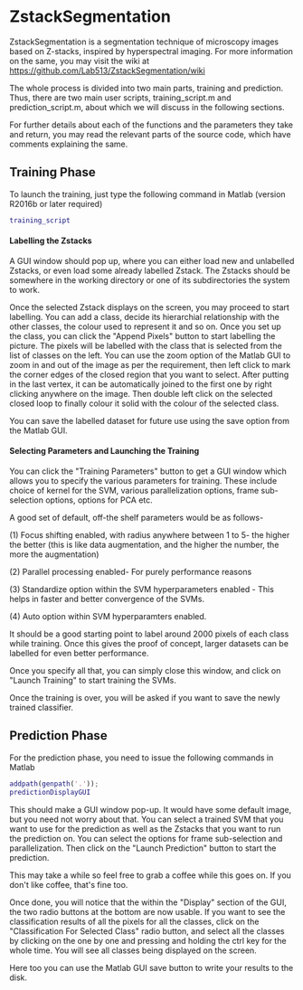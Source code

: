 # ZstackSegmentation
ZstackSegmentation is a segmentation technique of microscopy images based on Z-stacks, inspired by hyperspectral imaging.
For more information on the same, you may visit the wiki at <https://github.com/Lab513/ZstackSegmentation/wiki>

The whole process is divided into two main parts, training and prediction. Thus, there are two main user scripts, training_script.m and prediction_script.m, about which we will discuss in the following sections.

For further details about each of the functions and the parameters they take and return, you may read the relevant parts of the source code, which have comments explaining the same.

## Training Phase
To launch the training, just type the following command in Matlab (version R2016b or later required)

`````matlab
training_script
`````

#### Labelling the Zstacks
A GUI window should pop up, where you can either load new and unlabelled Zstacks, or even load some already labelled Zstack. The Zstacks should be somewhere in the working directory or one of its subdirectories the system to work.

Once the selected Zstack displays on the screen, you may proceed to start labelling. You can add a class, decide its hierarchial relationship with the other classes, the colour used to represent it and so on. Once you set up the class, you can click the "Append Pixels" button to start labelling the picture. The pixels will be labelled with the class that is selected from the list of classes on the left. You can use the zoom option of the Matlab GUI to zoom in and out of the image as per the requirement, then left click to mark the corner edges of the closed region that you want to select. After putting in the last vertex, it can be automatically joined to the first one by right clicking anywhere on the image. Then double left click on the selected closed loop to finally colour it solid with the colour of the selected class.

You can save the labelled dataset for future use using the save option from the Matlab GUI.

#### Selecting Parameters and Launching the Training
You can click the "Training Parameters" button to get a GUI window which allows you to specify the various parameters for training. These include choice of kernel for the SVM, various parallelization options, frame sub-selection options, options for PCA etc.

A good set of default, off-the shelf parameters would be as follows-

(1) Focus shifting enabled, with radius anywhere between 1 to 5- the higher the better (this is like data augmentation, and the higher the number, the more the augmentation)

(2) Parallel processing enabled- For purely performance reasons

(3) Standardize option within the SVM hyperparameters enabled - This helps in faster and better convergence of the SVMs.

(4) Auto option within SVM hyperparamters enabled.

It should be a good starting point to label around 2000 pixels of each class while training. Once this gives the proof of concept, larger datasets can be labelled for even better performance.

Once you specify all that, you can simply close this window, and click on "Launch Training" to start training the SVMs.

Once the training is over, you will be asked if you want to save the newly trained classifier.

## Prediction Phase
For the prediction phase, you need to issue the following commands in Matlab

`````matlab
addpath(genpath('.'));
predictionDisplayGUI
`````

This should make a GUI window pop-up. It would have some default image, but you need not worry about that. You can select a trained SVM that you want to use for the prediction as well as the Zstacks that you want to run the prediction on. You can select the options for frame sub-selection and parallelization. Then click on the "Launch Prediction" button to start the prediction. 

This may take a while so feel free to grab a coffee while this goes on. If you don't like coffee, that's fine too. 

Once done, you will notice that the within the "Display" section of the GUI, the two radio buttons at the bottom are now usable. If you want to see the classification results of all the pixels for all the classes, click on the "Classification For Selected Class" radio button, and select all the classes by clicking on the one by one and pressing and holding the ctrl key for the whole time. You will see all classes being displayed on the screen.

Here too you can use the Matlab GUI save button to write your results to the disk.
